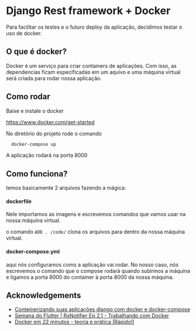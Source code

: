 
# Django Rest framework + Docker

Para facilitar os testes e o futuro deploy da aplicação, decidimos testar o uso de docker.

## O que é docker?

Docker é um serviço para criar containers de aplicações. Com isso, as dependencias ficam especificadas em um aquivo e uma máquina virtual será criada para rodar nossa aplicação.


## Como rodar

Baixe e instale o docker

https://www.docker.com/get-started

No diretório do projeto rode o comando

```bash
  docker-compose up
```

A aplicação rodará na porta 8000

  
## Como funciona?

temos basicamente 2 arquivos fazendo a mágica:

#### dockerfile

Nele importamos as imagens e escrevemos comandos que vamos usar na nossa máquina virtual. 

o comando ``` ADD . /code/ ``` clona os arquivos para dentro da nossa máquina virtual.

#### docker-compose.yml

aqui nós configuramos como a aplicação vai rodar. No nosso caso, nós escrevemos o comando que o compose rodará quando subirmos a máquina e ligamos a porta 8000 do container à porta 8000 da nossa máquina.

  
## Acknowledgements

 - [Conteinerizando suas aplicações django com docker e docker-compose](https://medium.com/code-rocket-blog/conteinerizando-suas-aplica%C3%A7%C3%B5es-django-com-docker-e-docker-compose-3e86a8df6984)
 - [Semana do Flutter | RxNotifier Ep 2.1 - Trabalhando com Docker](https://www.youtube.com/watch?v=Hu_zm6VWlMU)
 - [Docker em 22 minutos - teoria e prática (Rápido!)](https://www.youtube.com/watch?v=Kzcz-EVKBEQ)

  

